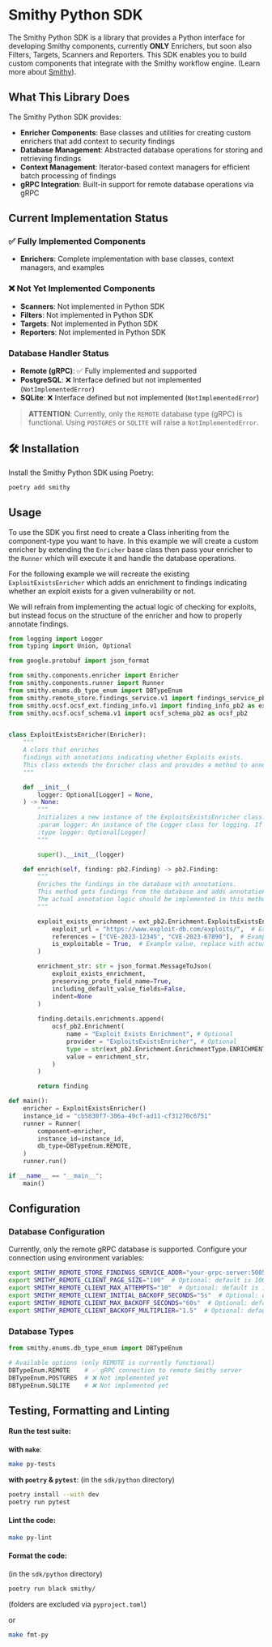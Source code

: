 # Smithy Python SDK

The Smithy Python SDK is a library that provides a Python interface for developing Smithy components, currently **ONLY** Enrichers, but soon also Filters, Targets, Scanners and Reporters. This SDK enables you to build custom components that integrate with the Smithy workflow engine. (Learn more about [Smithy](https://smithy.security/)).

## What This Library Does

The Smithy Python SDK provides:

* **Enricher Components**: Base classes and utilities for creating custom enrichers that add context to security findings
* **Database Management**: Abstracted database operations for storing and retrieving findings
* **Context Management**: Iterator-based context managers for efficient batch processing of findings
* **gRPC Integration**: Built-in support for remote database operations via gRPC

## Current Implementation Status

### ✅ Fully Implemented Components

* **Enrichers**: Complete implementation with base classes, context managers, and examples

### ❌ Not Yet Implemented Components

* **Scanners**: Not implemented in Python SDK
* **Filters**: Not implemented in Python SDK
* **Targets**: Not implemented in Python SDK
* **Reporters**: Not implemented in Python SDK

### Database Handler Status

* **Remote (gRPC)**: ✅ Fully implemented and supported
* **PostgreSQL**: ❌ Interface defined but not implemented (`NotImplementedError`)
* **SQLite**: ❌ Interface defined but not implemented (`NotImplementedError`)

> **ATTENTION**: Currently, only the `REMOTE` database type (gRPC) is functional. Using `POSTGRES` or `SQLITE` will raise a `NotImplementedError`.

## 🛠️ Installation

Install the Smithy Python SDK using Poetry:

```bash
poetry add smithy
```

## Usage

To use the SDK you first need to create a Class inheriting from the component-type you want to have. In this example we will create a custom enricher by extending the `Enricher` base class then pass your enricher to the `Runner` which will execute it and handle the database operations.

For the following example we will recreate the existing `ExploitExistsEnricher` which adds an enrichment to findings indicating whether an exploit exists for a given vulnerability or not.

We will refrain from implementing the actual logic of checking for exploits, but instead focus on the structure of the enricher and how to properly annotate findings.

```python
from logging import Logger
from typing import Union, Optional

from google.protobuf import json_format

from smithy.components.enricher import Enricher
from smithy.components.runner import Runner
from smithy.enums.db_type_enum import DBTypeEnum
from smithy.remote_store.findings_service.v1 import findings_service_pb2 as pb2
from smithy.ocsf.ocsf_ext.finding_info.v1 import finding_info_pb2 as ext_pb2
from smithy.ocsf.ocsf_schema.v1 import ocsf_schema_pb2 as ocsf_pb2


class ExploitExistsEnricher(Enricher):
    """
    A class that enriches
    findings with annotations indicating whether Exploits exists.
    This class extends the Enricher class and provides a method to annotate findings.
    """

    def __init__(
        logger: Optional[Logger] = None,
    ) -> None:
        """
        Initializes a new instance of the ExploitsExistsEnricher class.
        :param logger: An instance of the Logger class for logging. If not provided, a default logger will be used.
        :type logger: Optional[Logger]
        """

        super().__init__(logger)

    def enrich(self, finding: pb2.Finding) -> pb2.Finding:
        """
        Enriches the findings in the database with annotations.
        This method gets findings from the database and adds annotations to them.
        The actual annotation logic should be implemented in this method.
        """

        exploit_exists_enrichment = ext_pb2.Enrichment.ExploitsExistsEnrichment(
            exploit_url = "https://www.exploit-db.com/exploits/",  # Example URL, replace with actual logic
            references = ["CVE-2023-12345", "CVE-2023-67890"],  # Example CVEs, replace with actual logic
            is_exploitable = True,  # Example value, replace with actual logic
        )

        enrichment_str: str = json_format.MessageToJson(
            exploit_exists_enrichment,
            preserving_proto_field_name=True,
            including_default_value_fields=False,
            indent=None
        )
        
        finding.details.enrichments.append(
            ocsf_pb2.Enrichment(
                name = "Exploit Exists Enrichment", # Optional
                provider = "ExploitsExistsEnricher", # Optional
                type = str(ext_pb2.Enrichment.EnrichmentType.ENRICHMENT_TYPE_EXPLOIT_EXISTS), # Optional
                value = enrichment_str,
            )
        )

        return finding

def main():
    enricher = ExploitExistsEnricher()
    instance_id = "cb5830f7-306a-49cf-ad11-cf31270c6751"
    runner = Runner(
        component=enricher,
        instance_id=instance_id,
        db_type=DBTypeEnum.REMOTE,
    )
    runner.run()

if __name__ == "__main__":
    main()
```

## Configuration

### Database Configuration

Currently, only the remote gRPC database is supported. Configure your connection using environment variables:

```bash
export SMITHY_REMOTE_STORE_FINDINGS_SERVICE_ADDR="your-grpc-server:50051"  # Default: localhost:50051
export SMITHY_REMOTE_CLIENT_PAGE_SIZE="100"  # Optional: default is 100
export SMITHY_REMOTE_CLIENT_MAX_ATTEMPTS="10"  # Optional: default is 10
export SMITHY_REMOTE_CLIENT_INITIAL_BACKOFF_SECONDS="5s"  # Optional: default is 5s
export SMITHY_REMOTE_CLIENT_MAX_BACKOFF_SECONDS="60s"  # Optional: default is 60s
export SMITHY_REMOTE_CLIENT_BACKOFF_MULTIPLIER="1.5"  # Optional: default is 1.5
```

### Database Types

```python
from smithy.enums.db_type_enum import DBTypeEnum

# Available options (only REMOTE is currently functional)
DBTypeEnum.REMOTE    # ✅ gRPC connection to remote Smithy server
DBTypeEnum.POSTGRES  # ❌ Not implemented yet
DBTypeEnum.SQLITE    # ❌ Not implemented yet
```

## Testing, Formatting and Linting

#### Run the test suite:

**with `make`**:

```bash
make py-tests
```

**with `poetry` & `pytest`**:
(in the `sdk/python` directory)

```bash
poetry install --with dev
poetry run pytest
```

#### Lint the code:

```bash
make py-lint
```

#### Format the code:

(in the `sdk/python` directory)

```bash
poetry run black smithy/
```

(folders are excluded via `pyproject.toml`)

or

```bash
make fmt-py
```

